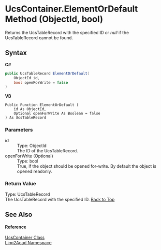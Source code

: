 # UcsContainer.ElementOrDefault Method (ObjectId, bool)
 

Returns the UcsTableRecord with the specified ID or <i>null</i> if the UcsTableRecord cannot be found.

## Syntax

**C#**<br />
``` C#
public UcsTableRecord ElementOrDefault(
	ObjectId id,
	bool openForWrite = false
)
```

**VB**<br />
``` VB
Public Function ElementOrDefault ( 
	id As ObjectId,
	Optional openForWrite As Boolean = false
) As UcsTableRecord
```


### Parameters
<dl><dt>id</dt><dd>Type: ObjectId<br />The ID of the UcsTableRecord.</dd><dt>openForWrite (Optional)</dt><dd>Type: bool<br />True, if the object should be opened for-write. By default the object is opened readonly.</dd></dl>

### Return Value
Type: UcsTableRecord<br />The UcsTableRecord with the specified ID.
<a href="#UcsContainerElementOrDefault-Method-ObjectId-bool">Back to Top</a>

## See Also


#### Reference
<a href="T_Linq2Acad_UcsContainer.md#UcsContainer-Class">UcsContainer Class</a><br /><a href="N_Linq2Acad.md#Linq2Acad-Namespace">Linq2Acad Namespace</a><br />

